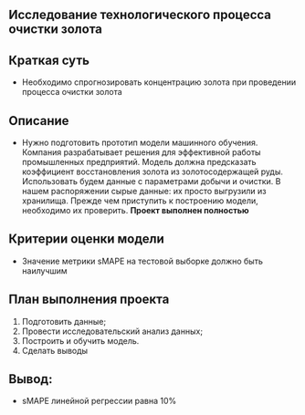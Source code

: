##  Исследование технологического процесса очистки золота

## Краткая суть

* Необходимо спрогнозировать концентрацию золота при проведении процесса очистки золота

## Описание

* Нужно подготовить прототип модели машинного обучения. Компания разрабатывает решения для эффективной работы промышленных предприятий. Модель должна предсказать коэффициент восстановления золота из золотосодержащей руды. Использовать будем данные с параметрами добычи и очистки. В нашем распоряжении сырые данные: их просто выгрузили из хранилища. Прежде чем приступить к построению модели, необходимо их проверить. **Проект выполнен полностью**

## Критерии оценки модели

* Значение метрики sMAPE на тестовой выборке должно быть наилучшим

## План выполнения проекта

1. Подготовить данные;
2. Провести исследовательский анализ данных;
3. Построить и обучить модель.
4. Сделать выводы

## Вывод:
* sMAPE линейной регрессии равна 10%
